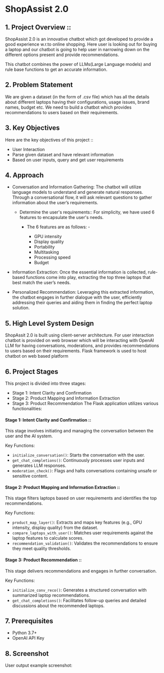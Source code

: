 # ShopAssist 2.0 

## 1. Project Overview :: 
ShopAssist 2.0 is an innovative chatbot which got developed to provide a good experience w.r.to online shopping. Here user is looking out for buying a laptop and our chatbot is going to help user in narrowing down on the different options present and provide recommendations. 

This chatbot combines the power of LLMs(Large Language models) and rule base functions to get an accurate information. 

## 2. Problem Statement
We are given a dataset (in the form of .csv file) which has all the details about different laptops having their configurations, usage issues, brand names, budget etc. We need to build a chatbot which provides recommendations to users based on their requirements. 

## 3. Key Objectives 
Here are the key objectives of this project :: 
* User Interaction 
* Parse given dataset and have relevant information 
* Based on user inputs, query and get user requirements  

## 4. Approach 

* Conversation and Information Gathering: The chatbot will utilize language models to understand and generate natural responses. Through a conversational flow, it will ask relevant questions to gather information about the user’s requirements. 

    * Determine the user's requirements::  For simplicity, we have used 6 features to encapsulate the user's needs.  

        * The 6 features are as follows: -  

            * GPU intensity 
            * Display quality  
            * Portability  
            * Multitasking  
            * Processing speed  
            * Budget 
* Information Extraction: Once the essential information is collected, rule-based functions come into play, extracting the top three laptops that best match the user’s needs. 

* Personalized Recommendation: Leveraging this extracted information, the chatbot engages in further dialogue with the user, efficiently addressing their queries and aiding them in finding the perfect laptop solution. 

## 5. High Level System Design 

ShopAssit 2.0 is built using client-server architecture. For user interaction chatbot is provided on web browser which will be interacting with OpenAI LLM for having conversations, moderations, and provides recommendations to users based on their requirements. Flask framework is used to host chatbot on web based platform 


## 6. Project Stages  
This project is divided into three stages: 

* Stage 1: Intent Clarity and Confirmation 
* Stage 2: Product Mapping and Information Extraction 
* Stage 3: Product Recommendation 
The Flask application utilizes various functionalities:

#### Stage 1: Intent Clarity and Confirmation :: 

This stage involves initiating and managing the conversation between the user and the AI system. 

Key Functions: 

- `initialize_conversation()`: Starts the conversation with the user. 
- `get_chat_completions()`: Continuously processes user inputs and generates LLM responses. 
- `moderation_check()`: Flags and halts conversations containing unsafe or sensitive content. 
#### Stage 2: Product Mapping and Information Extraction :: 

This stage filters laptops based on user requirements and identifies the top recommendations. 

Key Functions: 

- `product_map_layer()`: Extracts and maps key features (e.g., GPU intensity, display quality) from the dataset. 
- `compare_laptops_with_user()`: Matches user requirements against the laptop features to calculate scores. 
- `recommendation_validation()`: Validates the recommendations to ensure they meet quality thresholds. 


#### Stage 3: Product Recommendation ::  

This stage delivers recommendations and engages in further conversation. 

Key Functions: 

- `initialize_conv_reco()`: Generates a structured conversation with summarized laptop recommendations. 
- `get_chat_completions()`: Facilitates follow-up queries and detailed discussions about the recommended laptops. 


## 7. Prerequisites
- Python 3.7+
- OpenAI API Key

## 8. Screenshot

User output example screenshot:



